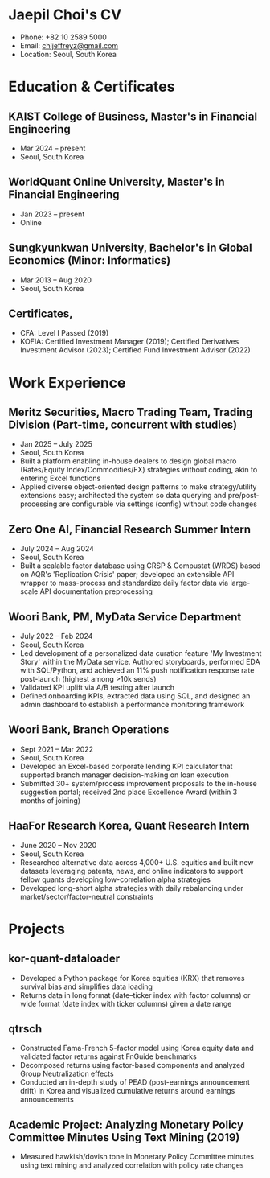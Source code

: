 # Jaepil Choi's CV

- Phone: +82 10 2589 5000
- Email: [chljeffreyz@gmail.com](mailto:chljeffreyz@gmail.com)
- Location: Seoul, South Korea


# Education & Certificates

## KAIST College of Business, Master's in Financial Engineering

- Mar 2024 – present
- Seoul, South Korea

## WorldQuant Online University, Master's in Financial Engineering

- Jan 2023 – present
- Online

## Sungkyunkwan University, Bachelor's in Global Economics (Minor: Informatics)

- Mar 2013 – Aug 2020
- Seoul, South Korea

## Certificates, 

- CFA: Level I Passed (2019)
- KOFIA: Certified Investment Manager (2019); Certified Derivatives Investment Advisor (2023); Certified Fund Investment Advisor (2022)

# Work Experience

## Meritz Securities, Macro Trading Team, Trading Division (Part-time, concurrent with studies)

- Jan 2025 – July 2025
- Seoul, South Korea
- Built a platform enabling in-house dealers to design global macro (Rates/Equity Index/Commodities/FX) strategies without coding, akin to entering Excel functions
- Applied diverse object-oriented design patterns to make strategy/utility extensions easy; architected the system so data querying and pre/post-processing are configurable via settings (config) without code changes

## Zero One AI, Financial Research Summer Intern

- July 2024 – Aug 2024
- Seoul, South Korea
- Built a scalable factor database using CRSP & Compustat (WRDS) based on AQR's 'Replication Crisis' paper; developed an extensible API wrapper to mass-process and standardize daily factor data via large-scale API documentation preprocessing

## Woori Bank, PM, MyData Service Department

- July 2022 – Feb 2024
- Seoul, South Korea
- Led development of a personalized data curation feature 'My Investment Story' within the MyData service. Authored storyboards, performed EDA with SQL/Python, and achieved an 11% push notification response rate post-launch (highest among >10k sends)
- Validated KPI uplift via A/B testing after launch
- Defined onboarding KPIs, extracted data using SQL, and designed an admin dashboard to establish a performance monitoring framework

## Woori Bank, Branch Operations

- Sept 2021 – Mar 2022
- Seoul, South Korea
- Developed an Excel-based corporate lending KPI calculator that supported branch manager decision-making on loan execution
- Submitted 30+ system/process improvement proposals to the in-house suggestion portal; received 2nd place Excellence Award (within 3 months of joining)

## HaaFor Research Korea, Quant Research Intern

- June 2020 – Nov 2020
- Seoul, South Korea
- Researched alternative data across 4,000+ U.S. equities and built new datasets leveraging patents, news, and online indicators to support fellow quants developing low-correlation alpha strategies
- Developed long-short alpha strategies with daily rebalancing under market/sector/factor-neutral constraints

# Projects

## kor-quant-dataloader

- Developed a Python package for Korea equities (KRX) that removes survival bias and simplifies data loading
- Returns data in long format (date–ticker index with factor columns) or wide format (date index with ticker columns) given a date range

## qtrsch

- Constructed Fama-French 5-factor model using Korea equity data and validated factor returns against FnGuide benchmarks
- Decomposed returns using factor-based components and analyzed Group Neutralization effects
- Conducted an in-depth study of PEAD (post-earnings announcement drift) in Korea and visualized cumulative returns around earnings announcements

## Academic Project: Analyzing Monetary Policy Committee Minutes Using Text Mining (2019)

- Measured hawkish/dovish tone in Monetary Policy Committee minutes using text mining and analyzed correlation with policy rate changes

